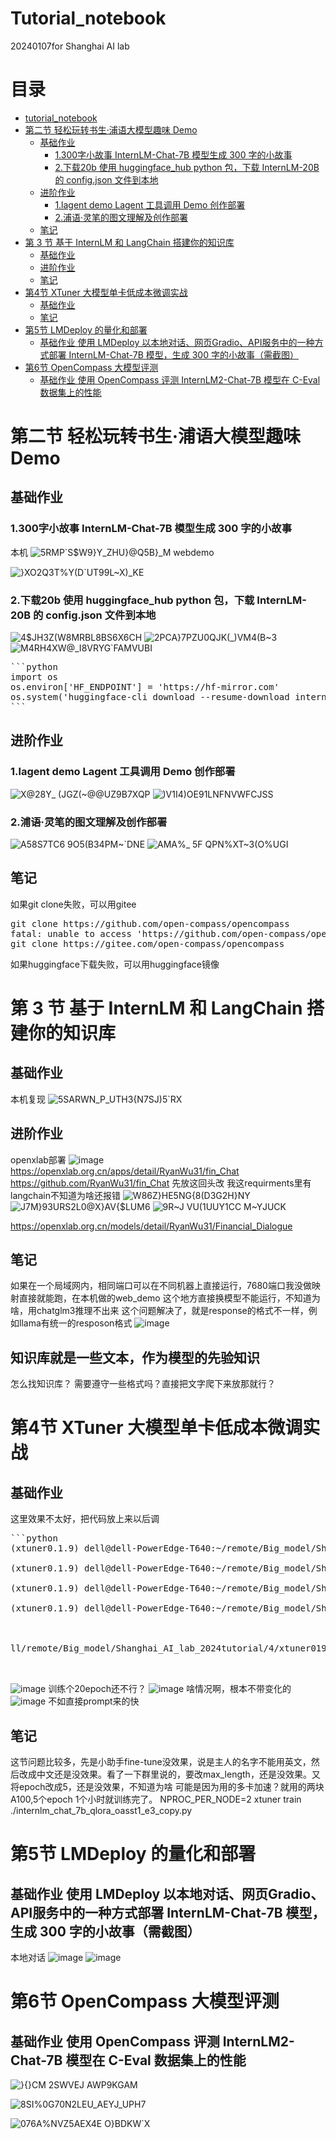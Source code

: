# Tutorial_notebook 
20240107for Shanghai AI lab
# 目录
- [tutorial_notebook](#tutorial_notebook)
- [第二节 轻松玩转书生·浦语大模型趣味 Demo](#第二节-轻松玩转书生浦语大模型趣味-demo)
  - [基础作业](#基础作业)
    - [1.300字小故事 InternLM-Chat-7B 模型生成 300 字的小故事](#1300字小故事-internlm-chat-7b-模型生成-300-字的小故事)
    - [2.下载20b 使用 huggingface_hub python 包，下载 InternLM-20B 的 config.json 文件到本地](#2下载20b-使用-huggingface_hub-python-包下载-internlm-20b-的-configjson-文件到本地)
  - [进阶作业](#进阶作业)
    - [1.lagent demo Lagent 工具调用 Demo 创作部署](#1lagent-demo-lagent-工具调用-demo-创作部署)
    - [2.浦语·灵笔的图文理解及创作部署](#2浦语灵笔的图文理解及创作部署)
  - [笔记](#笔记)
- [第 3 节 基于 InternLM 和 LangChain 搭建你的知识库](#第-3-节-基于-internlm-和-langchain-搭建你的知识库)
  - [基础作业](#基础作业-1)
  - [进阶作业](#进阶作业-1)
  - [笔记](#笔记-1)
- [第4节 XTuner 大模型单卡低成本微调实战](#第4节-xtuner-大模型单卡低成本微调实战)
  - [基础作业](#基础作业-2)
  - [笔记](#笔记-2)
- [第5节 LMDeploy 的量化和部署](#第5节-lmdeploy-的量化和部署)
  - [基础作业 使用 LMDeploy 以本地对话、网页Gradio、API服务中的一种方式部署 InternLM-Chat-7B 模型，生成 300 字的小故事（需截图）](#基础作业-使用-lmdeploy-以本地对话网页gradioapi服务中的一种方式部署-internlm-chat-7b-模型生成-300-字的小故事需截图)
- [第6节 OpenCompass 大模型评测](#第6节-opencompass-大模型评测)
  - [基础作业 使用 OpenCompass 评测 InternLM2-Chat-7B 模型在 C-Eval 数据集上的性能](#基础作业-使用-opencompass-评测-internlm2-chat-7b-模型在-c-eval-数据集上的性能)


# 第二节 轻松玩转书生·浦语大模型趣味 Demo

## 基础作业
### 1.300字小故事 InternLM-Chat-7B 模型生成 300 字的小故事
本机
![5RMP`S$W9}Y_ZHU}@Q5B}_M](https://github.com/RyanWu31/tutorial_notebook/assets/110294962/598100a4-89d5-4e23-a7b9-9124bf02dd8e)
webdemo

![}XO2Q3T%Y(D`UT99L~X)_KE](https://github.com/RyanWu31/tutorial_notebook/assets/110294962/ae46a2d9-e9fb-47d6-96e3-b4e6cf22248c)
### 2.下载20b  使用 huggingface_hub python 包，下载 InternLM-20B 的 config.json 文件到本地
![4$JH3Z(W8MRBL8BS`6X6C`H](https://github.com/RyanWu31/tutorial_notebook/assets/110294962/6ca11a38-98b6-4c21-849d-11e1a91b5689)
![2PCA}7PZU0QJK(_)VM4(B~3](https://github.com/RyanWu31/tutorial_notebook/assets/110294962/2db1dc3b-1013-4d4e-96cc-db2e1d6fa023)
![M4RH4XW@_I8VRYG`FAMVUBI](https://github.com/RyanWu31/tutorial_notebook/assets/110294962/c3c558ec-f4cf-4b6d-ab20-46a76207d20f)



<pre>
```python
import os
os.environ['HF_ENDPOINT'] = 'https://hf-mirror.com'
os.system('huggingface-cli download --resume-download internlm/internlm-20b --local-dir ./')
```
</pre>


## 进阶作业


### 1.lagent demo  Lagent 工具调用 Demo 创作部署
![X@28Y_ (JGZ(~@@UZ9B7XQP](https://github.com/RyanWu31/tutorial_notebook/assets/110294962/b446cd8a-c341-40de-bf0d-d2a5dc9f7728)
![)$V1I4)OE91LNFNVWFCJS$S](https://github.com/RyanWu31/tutorial_notebook/assets/110294962/4087db96-7bde-4bb6-8088-d1692f08ad68)

### 2.浦语·灵笔的图文理解及创作部署

![A58S7TC6 9O5(B34PM~`DNE](https://github.com/RyanWu31/tutorial_notebook/assets/110294962/0dff248e-71a9-416e-9bb9-c56fcb92dd51)
![AMA%_ 5F QPN%XT~3(O%UGI](https://github.com/RyanWu31/tutorial_notebook/assets/110294962/438eca16-0e85-4a92-a96f-6b57d292f558)

## 笔记
如果git clone失败，可以用gitee
<pre>
git clone https://github.com/open-compass/opencompass
fatal: unable to access 'https://github.com/open-compass/opencompass/': Received HTTP code 503 from proxy after CONNECT   
git clone https://gitee.com/open-compass/opencompass
</pre>
如果huggingface下载失败，可以用huggingface镜像
# 第 3 节	基于 InternLM 和 LangChain 搭建你的知识库
## 基础作业
本机复现
![5SARWN_P_UTH3{N7SJ)5`RX](https://github.com/RyanWu31/tutorial_notebook/assets/110294962/e1e5269f-9c81-46e8-b5b0-abf4d0c9ca06)
## 进阶作业
openxlab部署
![image](https://github.com/RyanWu31/tutorial_notebook/assets/110294962/a5960bc6-9554-4afd-99be-693c898447b9)
https://openxlab.org.cn/apps/detail/RyanWu31/fin_Chat
https://github.com/RyanWu31/fin_Chat
先放这回头改
我这requirments里有langchain不知道为啥还报错
![W86Z}HE5`NG{8(D3G2H`}NY](https://github.com/RyanWu31/tutorial_notebook/assets/110294962/d34908a9-f217-4b28-937b-bbb2bffef5b4)
![J7M}93URS2L0@X}AV{$LUM6](https://github.com/RyanWu31/tutorial_notebook/assets/110294962/49e20ff9-c5f6-4005-bd2a-2b8e8d3b7454)
![9R~J VU(1UUY1CC M~YJUCK](https://github.com/RyanWu31/tutorial_notebook/assets/110294962/b36a5e19-b1f7-4809-ae27-2131c0fa1204)

https://openxlab.org.cn/models/detail/RyanWu31/Financial_Dialogue



## 笔记
如果在一个局域网内，相同端口可以在不同机器上直接运行，7680端口我没做映射直接就能跑，在本机做的web_demo
这个地方直接换模型不能运行，不知道为啥，用chatglm3推理不出来
这个问题解决了，就是response的格式不一样，例如llama有统一的resposon格式
![image](https://github.com/RyanWu31/tutorial_notebook/assets/110294962/a52f2180-9703-40a3-9198-62e15025a2cb)
## 知识库就是一些文本，作为模型的先验知识
怎么找知识库？
需要遵守一些格式吗？直接把文字爬下来放那就行？
# 第4节 XTuner 大模型单卡低成本微调实战
## 基础作业
这里效果不太好，把代码放上来以后调
<pre>
```python
(xtuner0.1.9) dell@dell-PowerEdge-T640:~/remote/Big_model/Shanghai_AI_lab_2024tutorial/4/xtuner019/xtuner/personal_assistant$ NPROC_PER_NODE=2 xtuner train /home/dell/remote/Big_model/Shanghai_AI_lab_2024tutorial/4/xtuner019/xtuner/personal_assistant/config/internlm_chat_7b_qlora_oasst1_e3_copy.py --deepspeed deepspeed_zero2

(xtuner0.1.9) dell@dell-PowerEdge-T640:~/remote/Big_model/Shanghai_AI_lab_2024tutorial/4/xtuner019/xtuner/personal_assistant$ xtuner convert pth_to_hf /home/dell/remote/Big_model/Shanghai_AI_lab_2024tutorial/4/xtuner019/xtuner/personal_assistant/config/internlm_chat_7b_qlora_oasst1_e3_copy.py /home/dell/remote/Big_model/Shanghai_AI_lab_2024tutorial/4/xtuner019/xtuner/personal_assistant/config/work_dirs/internlm_chat_7b_qlora_oasst1_e3_copy/epoch_20.pth /home/dell/remote/Big_model/Shanghai_AI_lab_2024tutorial/4/xtuner019/xtuner/personal_assistant/config/work_dirs/hf

(xtuner0.1.9) dell@dell-PowerEdge-T640:~/remote/Big_model/Shanghai_AI_lab_2024tutorial/4/xtuner019/xtuner/personal_assistant$ xtuner convert pth_to_hf /home/dell/remote/Big_model/Shanghai_AI_lab_2024tutorial/4/xtuner019/xtuner/personal_assistant/config/internlm_chat_7b_qlora_oasst1_e3_copy.py /home/dell/remote/Big_model/Shanghai_AI_lab_2024tutorial/4/xtuner019/xtuner/personal_assistant/work_dirs/internlm_chat_7b_qlora_oasst1_e3_copy/epoch_20.pth /home/dell/remote/Big_model/Shanghai_AI_lab_2024tutorial/4/xtuner019/xtuner/personal_assistant/config/work_dirs/hf

(xtuner0.1.9) dell@dell-PowerEdge-T640:~/remote/Big_model/Shanghai_AI_lab_2024tutorial/4/xtuner019/xtuner/personal_assistant$ xtuner convert merge /home/dell/.cache/modelscope/hub/Shanghai_AI_Laboratory/internlm-chat-7b /home/dell/remote/Big_model/Shanghai_AI_lab_2024tutorial/4/xtuner019/xtuner/personal_assistant/config/work_dirs/hf /home/dell/remote/Big_model/Shanghai_AI_lab_2024tutorial/4/xtuner019/xtuner/personal_assistant/config/work_dirs/hf_merge --max-shard-size 2GB



ll/remote/Big_model/Shanghai_AI_lab_2024tutorial/4/xtuner019/xtuner/personal_assistant/InternLM/web_demo.py --server.address 127.0.0.1 --server.port 6006

  
</pre>
![image](https://github.com/RyanWu31/tutorial_notebook/assets/110294962/432ccc8a-4eb0-4d25-bb22-70474374df9f)
训练个20epoch还不行？
![image](https://github.com/RyanWu31/tutorial_notebook/assets/110294962/8014bc81-a575-4306-9079-f0dc679728d8)
啥情况啊，根本不带变化的
![image](https://github.com/RyanWu31/tutorial_notebook/assets/110294962/6cf8b0bb-2718-494c-9925-012cbaa745c9)
不如直接prompt来的快
## 笔记
这节问题比较多，先是小助手fine-tune没效果，说是主人的名字不能用英文，然后改成中文还是没效果。看了一下群里说的，要改max_length，还是没效果。又将epoch改成5，还是没效果，不知道为啥
可能是因为用的多卡加速？就用的两块A100,5个epoch 1个小时就训练完了。
NPROC_PER_NODE=2 xtuner train ./internlm_chat_7b_qlora_oasst1_e3_copy.py


# 第5节 LMDeploy 的量化和部署

## 基础作业 使用 LMDeploy 以本地对话、网页Gradio、API服务中的一种方式部署 InternLM-Chat-7B 模型，生成 300 字的小故事（需截图）
本地对话
![image](https://github.com/RyanWu31/tutorial_notebook/assets/110294962/1a5e5db1-30a6-4788-a539-d8c19e6ab0ec)
![image](https://github.com/RyanWu31/tutorial_notebook/assets/110294962/63b2def1-259f-4129-8767-23ccc2889620)


# 第6节 OpenCompass 大模型评测

## 基础作业 使用 OpenCompass 评测 InternLM2-Chat-7B 模型在 C-Eval 数据集上的性能

![}{}_CM_ 2SWVEJ AWP9KGAM](https://github.com/RyanWu31/tutorial_notebook/assets/110294962/270e07db-aaed-4f19-853f-b5ca04ff9721)

![8SI%0G70N2LEU_AEYJ_UPH7](https://github.com/RyanWu31/tutorial_notebook/assets/110294962/18121f99-68f0-4b07-afc7-c8904312cc2f)

![076A%NVZ5AEX4E O}BDKW`X](https://github.com/RyanWu31/tutorial_notebook/assets/110294962/2de99a25-7505-48a1-915a-1cec31f6f905)


